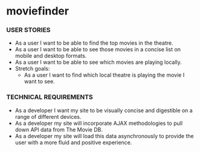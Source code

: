 # moviefinder


### USER STORIES  
- As a user I want to be able to find the top movies in the theatre.
- As a user I want to be able to see those movies in a concise list on mobile and desktop formats.
- As a user I want to be able to see which movies are playing locally.
- Stretch goals:  
  - As a user I want to find which local theatre is playing the movie I want to see.

### TECHNICAL REQUIREMENTS
- As a developer I want my site to be visually concise and digestible on a range of different devices.
- As a developer my site will incorporate AJAX methodologies to pull down API data from The Movie DB.
- As a developer my site will load this data asynchronously to provide the user with a more fluid and positive experience.
